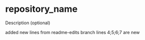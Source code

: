 # repository_name
Description (optional)

added new lines
from readme-edits branch
lines 4;5;6;7 are new
